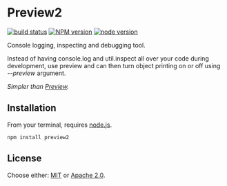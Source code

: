 # Preview2

[![build status][travis-image]][travis-url]
[![NPM version][npm-image]][npm-url]
[![node version][node-image]][node-url]

[travis-image]: https://api.travis-ci.org/fluidecho/preview2.png
[travis-url]: https://travis-ci.org/fluidecho/preview2
[npm-image]: https://img.shields.io/npm/v/preview2.svg?style=flat-square
[npm-url]: https://npmjs.org/package/preview2
[node-image]: https://img.shields.io/badge/node.js-%3E=_1-blue.svg?style=flat-square
[node-url]: http://nodejs.org/download/

Console logging, inspecting and debugging tool.  

Instead of having console.log and util.inspect all over your code during development, use preview and can then turn object printing on or off using _--preview_ argument.

_Simpler than [Preview](https://www.npmjs.com/package/preview)._

## Installation

From your terminal, requires [node.js](http://nodejs.org/).

```
npm install preview2
```


## License

Choose either: [MIT](http://opensource.org/licenses/MIT) or [Apache 2.0](http://www.apache.org/licenses/LICENSE-2.0).

